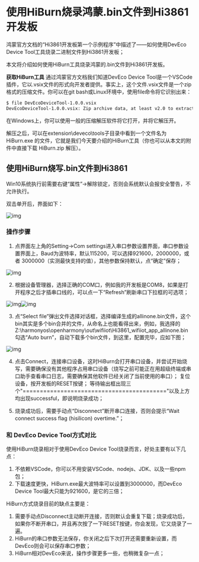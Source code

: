 # 使用HiBurn烧录鸿蒙.bin文件到Hi3861开发板



鸿蒙官方文档的“Hi3861开发板第一个示例程序”中描述了——如何使用DevEco Device Tool工具烧录二进制文件到Hi3861开发板；

本文将介绍如何使用HiBurn工具烧录鸿蒙的.bin文件到Hi3861开发板。

 

**获取HiBurn工具**
通过鸿蒙官方文档我们知道DevEco Device Tool是一个VSCode插件，它以.vsix文件的形式向开发者提供。事实上，这个文件.vsix文件是一个zip格式的压缩文件。你可以在git bash或Linux环境中，使用file命令将它识别出来：

```sh
$ file DevEcoDeviceTool-1.0.0.vsix
DevEcoDeviceTool-1.0.0.vsix: Zip archive data, at least v2.0 to extract
```

 

在Windows上，你可以使用一般的压缩解压软件将它打开，并将它解压开。

解压之后，可以在extension\deveco\tools子目录中看到一个文件名为 HiBurn.exe 的文件，它就是我们今天要介绍的HiBurn工具（你也可以从本文的附件中直接下载 HiBurn.zip 解压）。

 

## 使用HiBurn烧写.bin文件到Hi3861
Win10系统执行前需要右键“属性”->解除锁定，否则会系统默认会报安全警告，不允许执行。

双击单开后，界面如下：

![img](https://dl-harmonyos.51cto.com/images/202010/62e2d14388024bc25ea071e678acc6db7e4af6.png)

 

### 操作步骤

1. 点界面左上角的Setting->Com settings进入串口参数设置界面，串口参数设置界面上，Baud为波特率，默认115200，可以选择921600，2000000，或者 3000000（实测最快支持的值），其他参数保持默认，点“确定”保存；

 ![img](https://dl-harmonyos.51cto.com/images/202010/3529fa7845bbfe985c05740eaa26b7ae5b4fa3.png)

2. 根据设备管理器，选择正确的COM口，例如我的开发板是COM8，如果是打开程序之后才插串口线的，可以点一下“Refresh”刷新串口下拉框的可选项；

  ![img](https://dl-harmonyos.51cto.com/images/202010/a8cd10f109e13ce9fee494013d969f27d908e4.png)![img](https://dl-harmonyos.51cto.com/images/202010/e563b8e72b63f37a2b86119887702351b7fd24.png)

3. 点“Select file”弹出文件选择对话框，选择编译生成的allinone.bin文件，这个bin其实是多个bin合并的文件，从命名上也能看得出来，例如，我选择的Z:\harmonyos\openharmony\out\wifiiot\Hi3861_wifiiot_app_allinone.bin
   勾选“Auto burn”，自动下载多个bin文件，到这里，配置完毕，应如下图；

 ![img](https://dl-harmonyos.51cto.com/images/202010/618209d31a6fdd6375550620829aa19585f646.png)

4. 点击Connect，连接串口设备，这时HiBurn会打开串口设备，并尝试开始烧写，需要确保没有其他程序占用串口设备（烧写之前可能正在用超级终端或串口助手查看串口日志，需要确保其他软件已经关闭了当前使用的串口）；
   复位设备，按开发板的RESET按键；
   等待输出框出现三个"=========================================="以及上方均出现successful，即说明烧录成功；

5. 烧录成功后，需要手动点“Disconnect”断开串口连接，否则会提示“Wait connect success flag (hisilicon) overtime.”；
   
   

### 和 DevEco Device Tool方式对比
使用HiBurn烧录相对于使用DevEco Device Tool烧录而言，好处主要有以下几点：

1. 不依赖VSCode，你可以不用安装VSCode、nodejs、JDK、以及一些npm包；
2. 下载速度更快，HiBurn.exe最大波特率可以设置到3000000，而DevEco Device Tool最大只能为921600，是它的三倍；

 

HiBurn方式烧录目前的缺点主要是：

1. 需要手动点Disconnect主动断开连接，否则默认会重复下载；烧录成功后，如果你不断开串口，并且再次按了一下RESET按键，你会发现，它又烧录了一遍。
2. HiBurn的串口参数无法保存，你关闭之后下次打开还需要重新设置，而DevEco则会可以保存串口参数；
3. HiBurn相对DevEco来说，操作步骤更多一些，也稍微复杂一点；

 

 

 

 

 

 

 

 

 

 